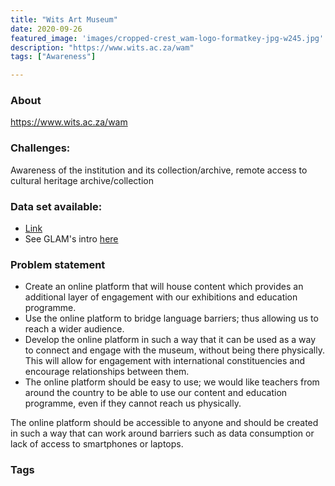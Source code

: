 ```yaml
---
title: "Wits Art Museum"
date: 2020-09-26
featured_image: 'images/cropped-crest_wam-logo-formatkey-jpg-w245.jpg'
description: "https://www.wits.ac.za/wam"
tags: ["Awareness"]

---
```


### About

https://www.wits.ac.za/wam

### Challenges:

Awareness of the institution and its collection/archive, remote access to cultural heritage archive/collection

### Data set available:

- [Link](https://drive.google.com/drive/folders/1S3ORni2fffnY_zGYJRGAawotNGcQrk_L?usp=sharing)
- See GLAM's intro [here](https://drive.google.com/drive/folders/1BQS3JruQJy7z3RYc7uD8Majc_Rqz6Qzc?usp=sharing)

### Problem statement

- Create an online platform that will house content which provides an additional layer of engagement with our exhibitions and education programme.
- Use the online platform to bridge language barriers; thus allowing us to reach a wider audience.
- Develop the online platform in such a way that it can be used as a way to connect and engage with the museum, without being there physically. This will allow for engagement with international constituencies and encourage relationships between them.
- The online platform should be easy to use; we would like teachers from around the country to be able to use our content and education programme, even if they cannot reach us physically.

The online platform should be accessible to anyone and should be created in such a way that can work around barriers such as data consumption or lack of access to smartphones or laptops.

### Tags


